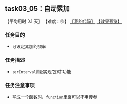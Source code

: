 ## task03_05：自动累加

【平均用时 0.1 天】
【难度：❀】
[【我的代码】](https://github.com/wangsiyuan233/MyDemo/blob/master/task03/05/task03_05.html)
[【效果预览】](https://wangsiyuan233.cn/MyDemo/task03/05/task03_05.html)

### 任务目的
- 可设定累加的频率

### 任务描述
- `serInterval函数`实现‘定时’功能

### 任务注意事项
- 写成一个函数时，`function`里面可以不用传参








